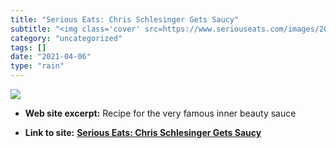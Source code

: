 ```yaml
---
title: "Serious Eats: Chris Schlesinger Gets Saucy"
subtitle: "<img class='cover' src=https://www.seriouseats.com/images/20070215scotchbonnets.jpg>"
category: "uncategorized"
tags: []
date: "2021-04-06"
type: "rain"
---
```

<img class="cover" src=https://www.seriouseats.com/images/20070215scotchbonnets.jpg>



* **Web site excerpt:** Recipe for the very famous inner beauty sauce

* **Link to site:** **[Serious Eats: Chris Schlesinger Gets Saucy](http://www.seriouseats.com/required_eating/2007/02/chris-schlesinger-gets-saucy.html)**